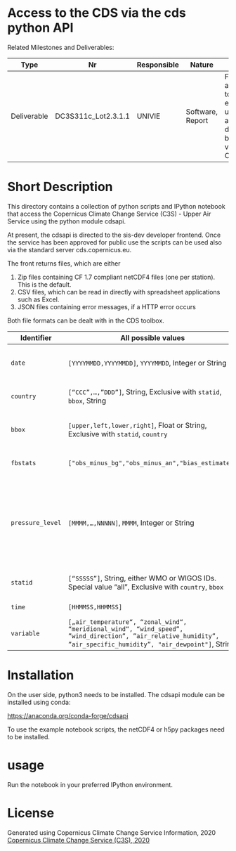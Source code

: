 # Access to the CDS via the cds python API

Related Milestones and Deliverables:


Type | Nr | Responsible | Nature | Title| Due | Status | File
---|---|---|---|---|---|---|---
Deliverable | DC3S311c_Lot2.3.1.1 | UNIVIE | Software, Report | First access to early upper air data base via CDS | March 2020 | June 2020 | code/* 

# Short Description

This directory contains a collection of python scripts and IPython notebook that access the Copernicus Climate Change Service (C3S) - Upper Air Service using the python module cdsapi.

At present, the cdsapi is directed to the sis-dev developer frontend. Once the service has been approved for public use the scripts can be used also via the standard server cds.copernicus.eu.


The front returns files, which are either

1. Zip files containing CF 1.7 compliant netCDF4 files (one per station). This is the default.
2. CSV files, which can be read in directly with spreadsheet applications such as Excel. 
2. JSON files containing error messages, if a HTTP error occurs

 Both file formats can be dealt with in the CDS toolbox. 

| Identifier       | All possible values                                          | Explanation                                                  |
| ---------------- | ------------------------------------------------------------ | ------------------------------------------------------------ |
| `date`           | `[YYYYMMDD,YYYYMMDD]`, `YYYYMMDD`, Integer or String         | Range of dates of radiosonde launches                        |
| `country`        | `[“CCC”,…,”DDD”]`, String, Exclusive with `statid`, `bbox`, String | Country codes of stations to be selected                     |
| `bbox`           | `[upper,left,lower,right]`, Float or String, Exclusive with `statid`, `country` | Boundaries of lat/lon rectangle to select stations           |
| `fbstats`        | `["obs_minus_bg","obs_minus_an","bias_estimate"]`            | ERA5 feedback information                                    |
| `pressure_level` | `[MMMM,…,NNNNN]`, `MMMM`, Integer or String                  | Pressure levels in Pascal. 16 standard pressure levels (10-1000 hPa) or significant levels (if omitted) |
| `statid`         | `[“SSSSS”]`, String, either WMO or WIGOS IDs. Special value “all”, Exclusive with `country`, `bbox` | WMO or WIGOS station ID                                      |
| `time`           | `[HHMMSS,HHMMSS]`                                            | List of times permitted.                                     |
| `variable`       | `[„air_temperature“, “zonal_wind“, “meridional_wind“, “wind_speed”, ”wind_direction”, ”air_relative_humidity”, ”air_specific_humidity”, "air_dewpoint"]`, String | Meteorological variables                                     |



# Installation

On the user side, python3 needs to be installed. The cdsapi module can be installed using conda:

https://anaconda.org/conda-forge/cdsapi

To use the example notebook scripts, the netCDF4 or h5py packages need to be installed.


# usage

Run the notebook in your preferred IPython environment. 

# License

Generated using Copernicus Climate Change Service Information, 2020
[Copernicus Climate Change Service (C3S), 2020](https://apps.ecmwf.int/datasets/licences/copernicus/)

